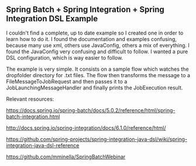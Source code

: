 ## Spring Batch + Spring Integration + Spring Integration DSL Example

I couldn't find a complete, up to date example so I created one in order to
learn how to do it.
I found the documentation and examples confusing, because many use xml, others
use JavaConfig, others a mix of everything.
I found the JavaConfig very confusing and difficult to follow.
I wanted a pure DSL configuration, which is way easier to follow.

The example is very simple.
It consists on a sample flow which watches the dropfolder directory for .txt
files.
The flow then transforms the message to a FileMessageToJobRequest and then
passes it to a JobLaunchingMessageHandler and finally prints the JobExecution
result.

Relevant resources:

https://docs.spring.io/spring-batch/docs/5.0.2/reference/html/spring-batch-integration.html

http://docs.spring.io/spring-integration/docs/6.1.0/reference/html/

https://github.com/spring-projects/spring-integration-java-dsl/wiki/spring-integration-java-dsl-reference

https://github.com/mminella/SpringBatchWebinar